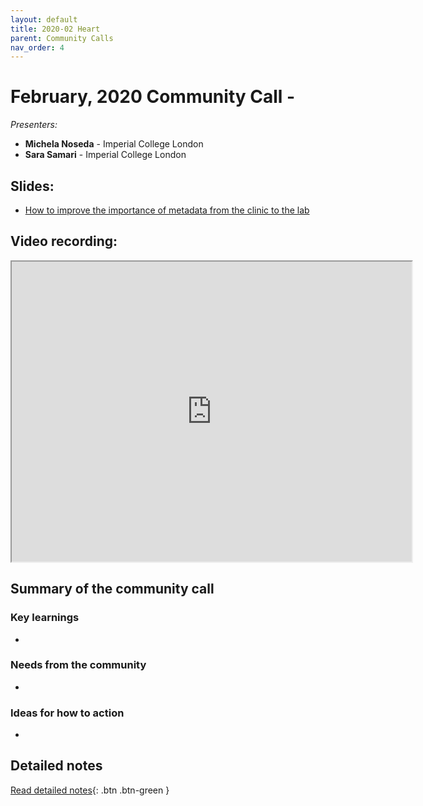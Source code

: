 ```yaml
---
layout: default
title: 2020-02 Heart
parent: Community Calls
nav_order: 4
---
```

<script src="https://kit.fontawesome.com/fc66878563.js" crossorigin="anonymous"></script>
# February, 2020 Community Call - <THEME>

*Presenters:* 

- **Michela Noseda** - Imperial College London
- **Sara Samari** - Imperial College London

## <i class="fas fa-chalkboard-teacher"></i> Slides:
- [How to improve the importance of metadata from the clinic to the lab](https://docs.google.com/presentation/d/1cgUmzaXm9jO5nro4FchQDDashJVfeUjcdH0Toadkow4/edit?usp=sharing)

## <i class="fas fa-video"></i> Video recording:
<iframe src="https://drive.google.com/file/d/14Y8e5A47QYvP7ui27NW97_5iP5eurQKd/preview" width="640" height="480"></iframe>

## Summary of the <MONTH> community call

### <i class="fas fa-search"></i> Key learnings

- 

### <i class="far fa-comment-dots"></i> Needs from the community
- 
  
### <i class="far fa-lightbulb"></i> Ideas for how to action
- 

## Detailed notes

[<i class="fab fa-readme"></i> Read detailed notes](<GOOGLE LINK>){: .btn .btn-green }
